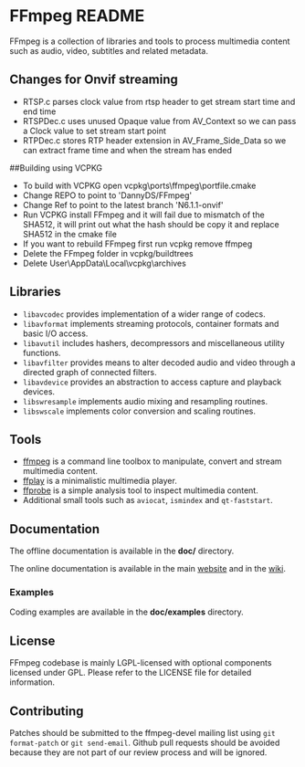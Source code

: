 FFmpeg README
=============

FFmpeg is a collection of libraries and tools to process multimedia content
such as audio, video, subtitles and related metadata.

## Changes for Onvif streaming

* RTSP.c parses clock value from rtsp header to get stream start time and end time
* RTSPDec.c uses unused Opaque value from AV_Context so we can pass a Clock value to set stream start point
* RTPDec.c stores RTP header extension in AV_Frame_Side_Data so we can extract frame time and when the stream has ended

##Building using VCPKG

* To build with VCPKG open vcpkg\ports\ffmpeg\portfile.cmake
* Change REPO to point to 'DannyDS/FFmpeg'
* Change Ref to point to the latest branch 'N6.1.1-onvif'
* Run VCPKG install FFmpeg and it will fail due to mismatch of the SHA512, it will print out what the hash should be copy it and replace SHA512 in the cmake file
* If you want to rebuild FFmpeg first run vcpkg remove ffmpeg
* Delete the FFmpeg folder in vcpkg/buildtrees
* Delete User\AppData\Local\vcpkg\archives

## Libraries

* `libavcodec` provides implementation of a wider range of codecs.
* `libavformat` implements streaming protocols, container formats and basic I/O access.
* `libavutil` includes hashers, decompressors and miscellaneous utility functions.
* `libavfilter` provides means to alter decoded audio and video through a directed graph of connected filters.
* `libavdevice` provides an abstraction to access capture and playback devices.
* `libswresample` implements audio mixing and resampling routines.
* `libswscale` implements color conversion and scaling routines.

## Tools

* [ffmpeg](https://ffmpeg.org/ffmpeg.html) is a command line toolbox to
  manipulate, convert and stream multimedia content.
* [ffplay](https://ffmpeg.org/ffplay.html) is a minimalistic multimedia player.
* [ffprobe](https://ffmpeg.org/ffprobe.html) is a simple analysis tool to inspect
  multimedia content.
* Additional small tools such as `aviocat`, `ismindex` and `qt-faststart`.

## Documentation

The offline documentation is available in the **doc/** directory.

The online documentation is available in the main [website](https://ffmpeg.org)
and in the [wiki](https://trac.ffmpeg.org).

### Examples

Coding examples are available in the **doc/examples** directory.

## License

FFmpeg codebase is mainly LGPL-licensed with optional components licensed under
GPL. Please refer to the LICENSE file for detailed information.

## Contributing

Patches should be submitted to the ffmpeg-devel mailing list using
`git format-patch` or `git send-email`. Github pull requests should be
avoided because they are not part of our review process and will be ignored.
